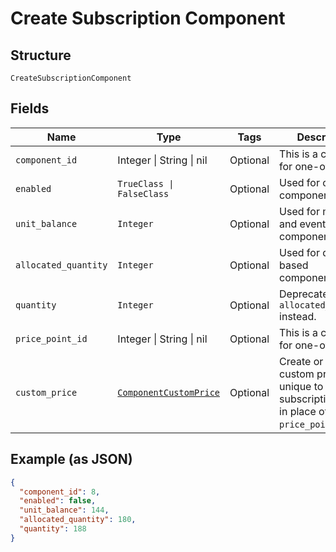 
# Create Subscription Component

## Structure

`CreateSubscriptionComponent`

## Fields

| Name | Type | Tags | Description |
|  --- | --- | --- | --- |
| `component_id` | Integer \| String \| nil | Optional | This is a container for one-of cases. |
| `enabled` | `TrueClass \| FalseClass` | Optional | Used for on/off components only. |
| `unit_balance` | `Integer` | Optional | Used for metered and events based components. |
| `allocated_quantity` | `Integer` | Optional | Used for quantity based components. |
| `quantity` | `Integer` | Optional | Deprecated. Use `allocated_quantity` instead. |
| `price_point_id` | Integer \| String \| nil | Optional | This is a container for one-of cases. |
| `custom_price` | [`ComponentCustomPrice`](../../doc/models/component-custom-price.md) | Optional | Create or update custom pricing unique to the subscription. Used in place of `price_point_id`. |

## Example (as JSON)

```json
{
  "component_id": 8,
  "enabled": false,
  "unit_balance": 144,
  "allocated_quantity": 180,
  "quantity": 188
}
```


